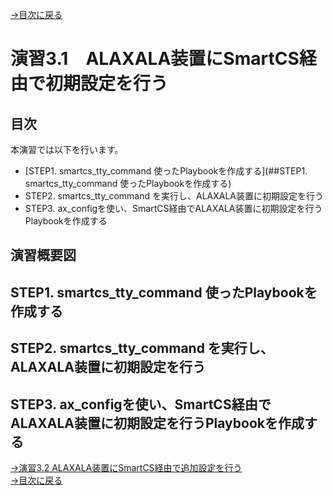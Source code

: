 [→目次に戻る](/README.md)
<br>
# 演習3.1　ALAXALA装置にSmartCS経由で初期設定を行う

## 目次
本演習では以下を行います。 
- [STEP1. smartcs_tty_command 使ったPlaybookを作成する](##STEP1. smartcs_tty_command 使ったPlaybookを作成する)
- STEP2. smartcs_tty_command を実行し、ALAXALA装置に初期設定を行う
- STEP3. ax_configを使い、SmartCS経由でALAXALA装置に初期設定を行うPlaybookを作成する

## 演習概要図

## STEP1. smartcs_tty_command 使ったPlaybookを作成する

## STEP2. smartcs_tty_command を実行し、ALAXALA装置に初期設定を行う

## STEP3. ax_configを使い、SmartCS経由でALAXALA装置に初期設定を行うPlaybookを作成する




[→演習3.2 ALAXALA装置にSmartCS経由で追加設定を行う](/3.2-additional_setup_the_alaxala_device_via_smartcs.md)  
[→目次に戻る](/README.md)
